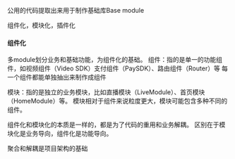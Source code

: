 公用的代码提取出来用于制作基础库Base module

组件化，模块化，插件化

#### 组件化
多module划分业务和基础功能，为组件化的基础。
组件：指的是单一的功能组件，如视频组件（Video SDK）支付组件（PaySDK）、路由组件（Router）等
每一个组件都能单独抽出来制作成组件

模块：指的是独立的业务模块，比如直播模块（LiveModule）、首页模块（HomeModule）等。
模块相对于组件来说粒度更大，模块可能包含多种不同的组件。

组件化和模块化的本质是一样的，都是为了代码的重用和业务解耦。
区别在于模块化是业务导向，组件化是功能导向。

聚合和解耦是项目架构的基础